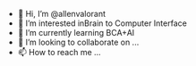 - 👋 Hi, I’m @allenvalorant
- 👀 I’m interested inBrain to Computer Interface
- 🌱 I’m currently learning BCA+AI
- 💞️ I’m looking to collaborate on ...
- 📫 How to reach me ...

<!---
allenvalorant/allenvalorant is a ✨ special ✨ repository because its `README.md` (this file) appears on your GitHub profile.
You can click the Preview link to take a look at your changes.
--->
